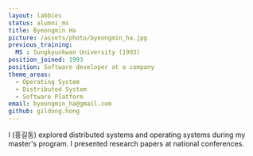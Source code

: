 ```yaml
---
layout: labbies
status: alumni_ms
title: Byeongmin Ha
picture: /assets/photo/byeongmin_ha.jpg
previous_training:
  MS : Sungkyunkwan University (1993)
position_joined: 1993
position: Software developer at a company
theme_areas:
  - Operating System
  - Distributed System
  - Software Platform
email: byeongmin_ha@gmail.com
github: gildong.hong
---
```


I (홍길동) explored distributed systems and operating systems during my master's program. I presented research papers at national conferences.